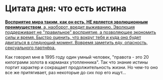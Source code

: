 # Цитата дня: что есть истина

 [**Восприятие мира таким, как он есть, НЕ является эволюционным преимуществом**, а, наоборот, вредит выживанию. Эволюция поддерживает не "правильное" восприятие, а позволяющее экономить силы и время. Быстро оценить, что вокруг тебя и куда оно будет двигаться в следующий момент. Вовремя заметить еду, опасность, сексуального партнёра.](https://anairos.livejournal.com/192182.html)

Как говорил мне в 1995 году один умный человек, "правота - это 20 килограмм золота в карманах утопленника". Так что знание истины портит характер и сокращает продолжительность жизни. Но чем-то оно все же притягивает, раз некоторые до сих пор его ищут...